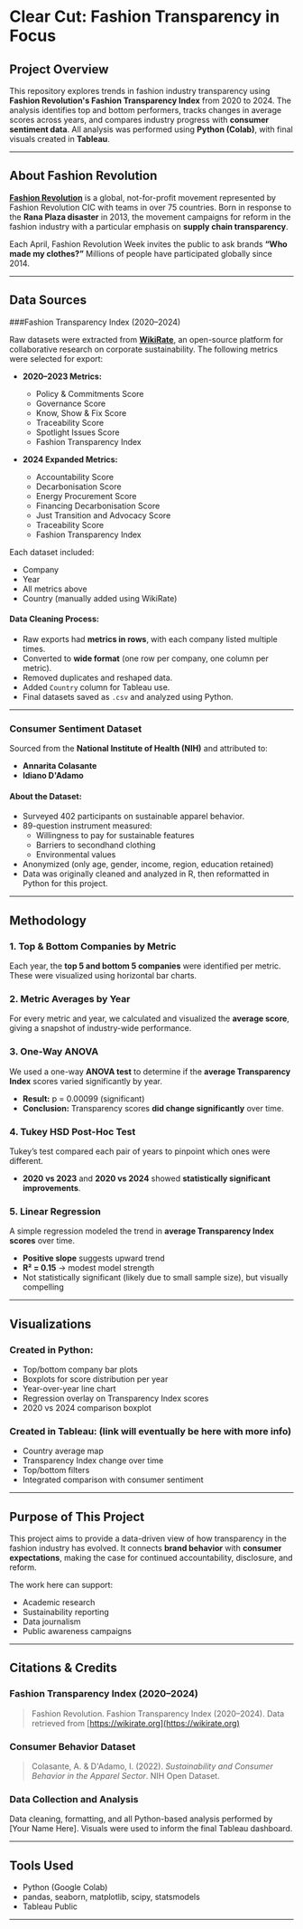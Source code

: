 # Clear Cut: Fashion Transparency in Focus

## Project Overview

This repository explores trends in fashion industry transparency using **Fashion Revolution's Fashion Transparency Index** from 2020 to 2024. The analysis identifies top and bottom performers, tracks changes in average scores across years, and compares industry progress with **consumer sentiment data**. All analysis was performed using **Python (Colab)**, with final visuals created in **Tableau**.

---

## About Fashion Revolution

[**Fashion Revolution**](https://www.fashionrevolution.org/) is a global, not-for-profit movement represented by Fashion Revolution CIC with teams in over 75 countries. Born in response to the **Rana Plaza disaster** in 2013, the movement campaigns for reform in the fashion industry with a particular emphasis on **supply chain transparency**.

Each April, Fashion Revolution Week invites the public to ask brands **“Who made my clothes?”** Millions of people have participated globally since 2014.

---

## Data Sources

###Fashion Transparency Index (2020–2024)

Raw datasets were extracted from [**WikiRate**](https://wikirate.org/), an open-source platform for collaborative research on corporate sustainability. The following metrics were selected for export:

- **2020–2023 Metrics:**
  - Policy & Commitments Score
  - Governance Score
  - Know, Show & Fix Score
  - Traceability Score
  - Spotlight Issues Score
  - Fashion Transparency Index

- **2024 Expanded Metrics:**
  - Accountability Score
  - Decarbonisation Score
  - Energy Procurement Score
  - Financing Decarbonisation Score
  - Just Transition and Advocacy Score
  - Traceability Score
  - Fashion Transparency Index

Each dataset included:
- Company
- Year
- All metrics above
- Country (manually added using WikiRate)

#### Data Cleaning Process:
- Raw exports had **metrics in rows**, with each company listed multiple times.
- Converted to **wide format** (one row per company, one column per metric).
- Removed duplicates and reshaped data.
- Added `Country` column for Tableau use.
- Final datasets saved as `.csv` and analyzed using Python.

---

### Consumer Sentiment Dataset

Sourced from the **National Institute of Health (NIH)** and attributed to:

- **Annarita Colasante**
- **Idiano D'Adamo**

#### About the Dataset:
- Surveyed 402 participants on sustainable apparel behavior.
- 89-question instrument measured:
  - Willingness to pay for sustainable features
  - Barriers to secondhand clothing
  - Environmental values
- Anonymized (only age, gender, income, region, education retained)
- Data was originally cleaned and analyzed in R, then reformatted in Python for this project.

---

## Methodology

### 1. Top & Bottom Companies by Metric
Each year, the **top 5 and bottom 5 companies** were identified per metric. These were visualized using horizontal bar charts.

### 2. Metric Averages by Year
For every metric and year, we calculated and visualized the **average score**, giving a snapshot of industry-wide performance.

### 3. One-Way ANOVA
We used a one-way **ANOVA test** to determine if the **average Transparency Index** scores varied significantly by year.

- **Result:** p = 0.00099 (significant)
- **Conclusion:** Transparency scores **did change significantly** over time.

### 4. Tukey HSD Post-Hoc Test
Tukey’s test compared each pair of years to pinpoint which ones were different.

- **2020 vs 2023** and **2020 vs 2024** showed **statistically significant improvements**.

### 5. Linear Regression
A simple regression modeled the trend in **average Transparency Index scores** over time.

- **Positive slope** suggests upward trend
- **R² = 0.15** → modest model strength
- Not statistically significant (likely due to small sample size), but visually compelling

---

## Visualizations

### Created in Python:
- Top/bottom company bar plots
- Boxplots for score distribution per year
- Year-over-year line chart
- Regression overlay on Transparency Index scores
- 2020 vs 2024 comparison boxplot

### Created in Tableau: (link will eventually be here with more info)
- Country average map
- Transparency Index change over time
- Top/bottom filters
- Integrated comparison with consumer sentiment

---

## Purpose of This Project

This project aims to provide a data-driven view of how transparency in the fashion industry has evolved. It connects **brand behavior** with **consumer expectations**, making the case for continued accountability, disclosure, and reform.

The work here can support:
- Academic research
- Sustainability reporting
- Data journalism
- Public awareness campaigns

---

## Citations & Credits

### Fashion Transparency Index (2020–2024)  
> Fashion Revolution. Fashion Transparency Index (2020–2024). Data retrieved from [https://wikirate.org](https://wikirate.org)

### Consumer Behavior Dataset  
> Colasante, A. & D'Adamo, I. (2022). *Sustainability and Consumer Behavior in the Apparel Sector*. NIH Open Dataset.

### Data Collection and Analysis  
Data cleaning, formatting, and all Python-based analysis performed by [Your Name Here]. Visuals were used to inform the final Tableau dashboard.

---

## Tools Used
- Python (Google Colab)
- pandas, seaborn, matplotlib, scipy, statsmodels
- Tableau Public

---


